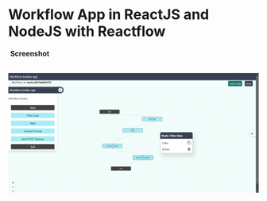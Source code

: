 # Workflow App in ReactJS and NodeJS with Reactflow


 **Screenshot**

 ![Workflow app homepage](workflow-home.png)

 
